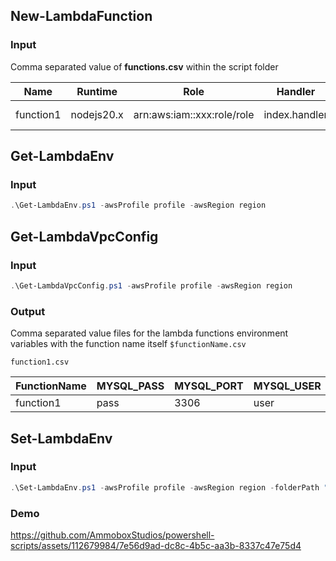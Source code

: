 ## New-LambdaFunction

### Input

Comma separated value of **functions.csv** within the script folder

| Name      | Runtime    | Role                       | Handler       | Profile     | Region    |
| --------- | ---------- | -------------------------- | ------------- | ----------- | --------- |
| function1 | nodejs20.x | arn:aws:iam::xxx:role/role | index.handler | aws-profile | us-east-1 |

## Get-LambdaEnv

### Input

```ps1
.\Get-LambdaEnv.ps1 -awsProfile profile -awsRegion region
```

## Get-LambdaVpcConfig

### Input

```ps1
.\Get-LambdaVpcConfig.ps1 -awsProfile profile -awsRegion region
```

### Output

Comma separated value files for the lambda functions environment variables with the function name itself `$functionName.csv`

`function1.csv`

| FunctionName | MYSQL_PASS | MYSQL_PORT | MYSQL_USER | MYSQL_TABLE_1 | MYSQL_DB | MYSQL_HOST |
| ------------ | ---------- | ---------- | ---------- | ------------- | -------- | ---------- |
| function1    | pass       | 3306       | user       | table         | db       | rds        |

## Set-LambdaEnv

### Input

```ps1
.\Set-LambdaEnv.ps1 -awsProfile profile -awsRegion region -folderPath "cf-env-var-mapping\player"
```

### Demo


https://github.com/AmmoboxStudios/powershell-scripts/assets/112679984/7e56d9ad-dc8c-4b5c-aa3b-8337c47e75d4


